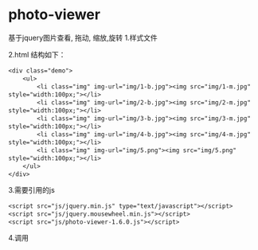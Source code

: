 # photo-viewer
基于jquery图片查看, 拖动, 缩放,旋转
1.样式文件
<head>
    <link rel="stylesheet" type="text/css" href="css/photo-viewer-1.6.0.css" />
</head>

2.html 结构如下：

    <div class="demo">
        <ul>
            <li class="img" img-url="img/1-b.jpg"><img src="img/1-m.jpg" style="width:100px;"></li>
            <li class="img" img-url="img/2-b.jpg"><img src="img/2-m.jpg" style="width:100px;"></li>
            <li class="img" img-url="img/3-b.jpg"><img src="img/3-m.jpg" style="width:100px;"></li>
            <li class="img" img-url="img/4-b.jpg"><img src="img/4-m.jpg" style="width:100px;"></li>
            <li class="img" img-url="img/5.png"><img src="img/5.png" style="width:100px;"></li>
        </ul>
    </div>
    
3.需要引用的js
 
    <script src="js/jquery.min.js" type="text/javascript"></script>
    <script src="js/jquery.mousewheel.min.js"></script>
    <script src="js/photo-viewer-1.6.0.js"></script>
    
4.调用
    <script>
	
    $(document).ready(function() {
	
        $('.img').photoViewer({
		rate: 0.2, //缩放倍数,移动端手势缩放不调用此参数,默认值为0.2
		angle:15, //旋转角度,默认值为30
        });

    })

    </script>   
    
5.说明

   缩略图包含属性:img-url,即原图地址, 如上 li 的父级 ul 中有5个子节点, 所以这5张图片将作为一组。
   缩略图可以用 li 或别的标签包裹，或者直接写成
   <div class="demo">
      < img class="img" img-url="图片地址" src="缩略图"/>
      ...
   </div>
   
  ps:
   class="img" 最好是block或inline-block, 否则点击缩略图时，图片动画可能不是从小图处出现的。
   
   demo: http://www.1001.kim/photoviewer/index.html

 
    

